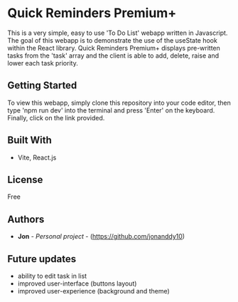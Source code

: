 # Quick Reminders Premium+

This is a very simple, easy to use 'To Do List' webapp written in Javascript. The goal of this webapp is to demonstrate the use of the useState hook within the React library. Quick Reminders Premium+ displays pre-written tasks from the 'task' array and the client is able to add, delete, raise and lower each task priority.

## Getting Started

To view this webapp, simply clone this repository into your code editor, then type 'npm run dev' into the terminal and press 'Enter' on the keyboard. Finally, click on the link provided.

## Built With

- Vite, React.js

## License

Free

## Authors

- **Jon** - _Personal project_ -
  (https://github.com/jonanddy10)

## Future updates

- ability to edit task in list
- improved user-interface (buttons layout)
- improved user-experience (background and theme)
